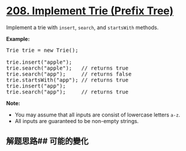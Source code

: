 # [208. Implement Trie (Prefix Tree)](https://leetcode-cn.com/problems/implement-trie-prefix-tree/)
Implement a trie with <code>insert</code>, <code>search</code>, and <code>startsWith</code> methods.

**Example:**


<pre>Trie trie = new Trie();

trie.insert(&#34;apple&#34;);
trie.search(&#34;apple&#34;);   // returns true
trie.search(&#34;app&#34;);     // returns false
trie.startsWith(&#34;app&#34;); // returns true
trie.insert(&#34;app&#34;);   
trie.search(&#34;app&#34;);     // returns true
</pre>

**Note:**


- You may assume that all inputs are consist of lowercase letters <code>a-z</code>.
- All inputs are guaranteed to be non-empty strings.
## 解题思路## 可能的變化